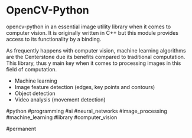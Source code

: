 # OpenCV-Python

opencv-python in an essential image utility library when it comes to computer vision. It is originally written in C++ but this module provides access to its functionality by a binding.

As frequently happens with computer vision, machine learning algorithms are the Centerstone due its benefits compared to traditional computation. This library, thus y main key when it comes to processing images in this field of computation.
- Machine learning
- Image feature detection (edges, key points and contours)
- Object detection
- Video analysis (movement detection)

#python #programming #ai #neural_networks #image_processing #machine_learning #library #computer_vision 

#permanent